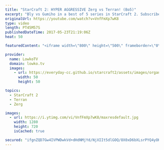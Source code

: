 ```yaml
---
title: "StarCraft 2: HYPER AGGRESSIVE Zerg vs Terran! (Bo5)"
excerpt: "Bly vs Gumiho in a best of 5 series in StarCraft 2. Subscribe for more videos: http://lowko.tv/youtube More Starcraft 2 casts: https://goo.gl/NG8qAV  In this series of Zerg vs Terran the Zerg player decides to play quite unorthodox. Instead of focusing on the more standard macro focused strategys, Bly"
originalUrl: https://youtube.com/watch?v=VnfFmXp7wK8
type: video
length: PT45M57S
publishedDateTime: 2017-05-23T21:19:06Z
heat: 50

featuredContent: "<iframe width=\"800\" height=\"500\" frameborder=\"0\" src=\"https://www.youtube.com/embed/VnfFmXp7wK8\" allow=\"accelerometer; autoplay; encrypted-media; gyroscope; picture-in-picture\" allowfullscreen></iframe>"

provider:
  name: LowkoTV
  domain: lowko.tv
  images:
    - url: https://everyday-cc.github.io/starcraft2/assets/images/organizations/lowko.tv-50x50.jpg
      width: 50
      height: 50

topics:
  - StarCraft 2
  - Terran
  - Zerg

images:
  - url: https://i.ytimg.com/vi/VnfFmXp7wK8/maxresdefault.jpg
    width: 1280
    height: 720
    isCached: true

secured: "ifgnZQD7Gw4IVPWDwkVd+dHdNMjYd/NjXIIt5dlGOQ/8X0xD6bXLsrPYQ4yOKhreIYHn/7CRJHw0eXH3lpzMO6kSnFkUJEtK6aPKs7lqIncb8lNjuLd0OQQDxeslOMHIhKW4LFZ3ykOetAu7Q3jtktrkaf9aXyczdrHwjmXO7/H48yhrwxeQaOnk9Kip74OLg3ZPrFYwhFgR4DBQ/7m0UnettCr4Bv+tCx9wZMaCGeRLnpctR0bAZF+f5GClMOy8yJkYcJuiSIcMq+EdQPI9VQjiU+M0jXu5H7XYzEbleK+QRCSmEkF/AZxaNrFOh1VAN2I4Ab8UrvG7YBHOgxj4iTpqAJwpBB0Zzl437nASPerMGANtWM8BHWWN+tNoN/9s4yCxefcsbcc8ApNFLO6NjIP2ufJqeACXR99Lr/CKuTREvwIRwkR4U4aq50AE27+E;0EEyOCcGDH3u19cIzd9oBw=="
---
```


